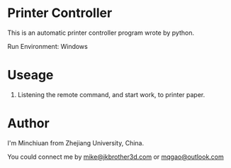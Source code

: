 # Printer Controller

This is an automatic printer controller program wrote by python.

Run Environment: Windows 


# Useage

1. Listening the remote command, and start work, to printer paper.


# Author

I'm Minchiuan from Zhejiang University, China.

You could connect me by mike@jkbrother3d.com or mqgao@outlook.com
